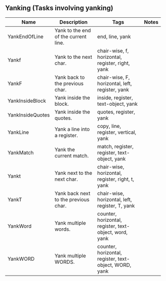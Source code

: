 ## Yanking (Tasks involving yanking)
| Name | Description | Tags | Notes
| --- | -------- | -------- | -------- |
|YankEndOfLine | Yank to the end of the current line. | end, line, yank |
|Yankf | Yank to the next char. | chair-wise, f, horizontal, register, right, yank |
|YankF | Yank back to the previous char. | chair-wise, F, horizontal, left, register, yank |
|YankInsideBlock | Yank inside the block. | inside, register, text-object, yank |
|YankInsideQuotes | Yank inside the quotes. | quotes, register, yank |
|YankLine | Yank a line into a register. | copy, line, register, vertical, yank |
|YankMatch | Yank the current match. | match, register, register, text-object, yank |
|Yankt | Yank next to the next char. | chair-wise, horizontal, register, right, t, yank |
|YankT | Yank back next to the previous char. | chair-wise, horizontal, left, register, T, yank |
|YankWord | Yank multiple words. | counter, horizontal, register, text-object, word, yank |
|YankWORD | Yank multiple WORDS. | counter, horizontal, register, text-object, WORD, yank |